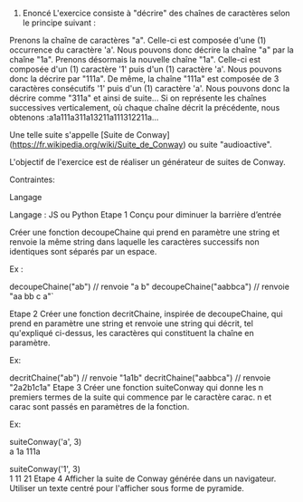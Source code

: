 1. Enoncé
L'exercice consiste à "décrire" des chaînes de caractères selon le principe suivant :

Prenons la chaîne de caractères "a". Celle-ci est composée d'une (1) occurrence du caractère 'a'. Nous pouvons donc décrire la chaîne "a" par la chaîne "1a".
Prenons désormais la nouvelle chaîne "1a". Celle-ci est composée d'un (1) caractère '1' puis d'un (1) caractère 'a'. Nous pouvons donc la décrire par "111a".
De même, la chaîne "111a" est composée de 3 caractères consécutifs '1' puis d'un (1) caractère 'a'. Nous pouvons donc la décrire comme "311a"
et ainsi de suite...
Si on représente les chaînes successives verticalement, où chaque chaîne décrit la précédente, nous obtenons :a1a111a311a13211a111312211a...

Une telle suite s'appelle [Suite de Conway] (https://fr.wikipedia.org/wiki/Suite_de_Conway) ou suite "audioactive".

L'objectif de l'exercice est de réaliser un générateur de suites de Conway.

Contraintes:

Langage

Langage : JS ou Python
Etape 1
Conçu pour diminuer la barrière d’entrée

Créer une fonction decoupeChaine qui prend en paramètre une string et renvoie la même string dans laquelle les caractères successifs non identiques sont séparés par un espace.

Ex :

decoupeChaine("ab")     // renvoie "a b"
decoupeChaine("aabbca") // renvoie "aa bb c a"`

Etape 2
Créer une fonction decritChaine, inspirée de decoupeChaine, qui prend en paramètre une string et renvoie une string qui décrit, tel qu'expliqué ci-dessus, les caractères qui constituent la chaîne en paramètre.

Ex:

decritChaine("ab")      // renvoie "1a1b"
decritChaine("aabbca")  // renvoie "2a2b1c1a"
Etape 3
Créer une fonction suiteConway qui donne les n premiers termes de la suite qui commence par le caractère carac. n et carac sont passés en paramètres de la fonction.

Ex:

suiteConway('a', 3)  
a
1a
111a

suiteConway('1', 3)  
1
11
21
Etape 4
Afficher la suite de Conway générée dans un navigateur. Utiliser un texte centré pour l'afficher sous forme de pyramide.